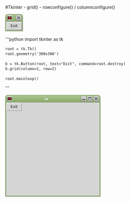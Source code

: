 
#Tkinter - grid() - rowconfigure() / columnconfigure()


![#1](images/main-1.png?raw=true)   

'''python
    import tkinter as tk

    root = tk.Tk()
    root.geometry('300x300')

    b = tk.Button(root, text="Exit", command=root.destroy)
    b.grid(column=2, row=2)

    root.mainloop()
'''

![#1](images/main-2.png?raw=true)   

